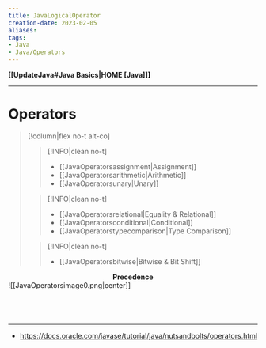 ```yaml
---
title: JavaLogicalOperator
creation-date: 2023-02-05
aliases:
tags:
- Java
- Java/Operators
---
```

**[[UpdateJava#Java Basics|HOME [Java]]]**

---
# Operators
>[!column|flex no-t alt-co]
>>[!INFO|clean no-t]
>>- [[JavaOperatorsassignment|Assignment]]
>>- [[JavaOperatorsarithmetic|Arithmetic]]
>>- [[JavaOperatorsunary|Unary]]
>
>>[!INFO|clean no-t]
>>- [[JavaOperatorsrelational|Equality & Relational]]
>>- [[JavaOperatorsconditional|Conditional]]
>>- [[JavaOperatorstypecomparison|Type Comparison]]
>
>>[!INFO|clean no-t]
>>- [[JavaOperatorsbitwise|Bitwise & Bit Shift]]

**<center>Precedence</center>** ![[JavaOperatorsimage0.png|center]]

<br>

# 
---
- https://docs.oracle.com/javase/tutorial/java/nutsandbolts/operators.html